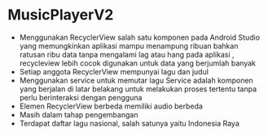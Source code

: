 # MusicPlayerV2
- Menggunakan RecyclerView
  salah satu komponen pada Android Studio yang memungkinkan aplikasi mampu menampung ribuan bahkan ratusan ribu data tanpa mengalami lag atau hang pada aplikasi
  , recycleview lebih cocok digunakan untuk data yang berjumlah banyak
- Setiap anggota RecyclerView mempunyai lagu dan judul
- Menggunakan service untuk memutar lagu
  Service adalah komponen yang berjalan di latar belakang untuk melakukan proses tertentu tanpa perlu berinteraksi dengan pengguna
- Elemen RecyclerView berbeda memiliki audio berbeda
- Masih dalam tahap pengembangan
- Terdapat daftar lagu nasional, salah satunya yaitu Indonesia Raya
